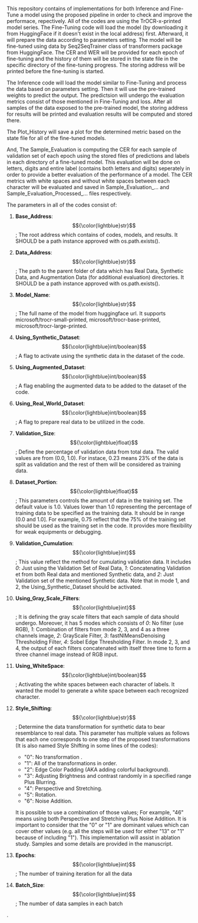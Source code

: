 This repository contains of implementations for both Inference and Fine-Tune a model using the proposed pipeline in order to check and improve the performace, repectively. All of the codes are using the TrOCR-x-printed model series. 
The Fine-Tuning code will load the model (by downloading it from HuggingFace if it doesn't exist in the local address) first. Afterward, it will prepare the data according to parameters setting. The model will be fine-tuned using data by Seq2SeqTrainer class of transformers package from HuggingFace. The CER and WER will be provided for each epoch of fine-tuning and the history of them will be stored in the state file in the specific directory of the fine-tuning progress. The storing address will be printed before the fine-tuning is started.

The Inference code will load the model similar to Fine-Tuning and process the data based on parameters setting. Then it will use the pre-trained weights to predict the output. The predictsion will undergo the evaluation metrics consist of those mentioned in Fine-Tuning and loss. After all samples of the data exposed to the pre-trained model, the storing address for results will be printed and evaluation results will be computed and stored there.

The Plot_History will save a plot for the determined metric based on the state file for all of the fine-tuned models.

And, The Sample_Evaluation is computing the CER for each sample of validation set of each epoch using the stored files of predictions and labels in each directory of a fine-tuned model. This evaluation will be done on letters, digits and entire label (contains both letters and digits) seperately in order to provide a better evaluation of the performance of a model. The CER metrics with white spaces and without white spaces between each character will be evaluated and saved in Sample_Evaluation_... and Sample_Evaluation_Processed_... files respectively. 

The parameters in all of the codes consist of:

1. __Base_Address__: $${\color{lightblue}str}$$; The root address which contains of codes, models, and results. It SHOULD be a path instance approved with os.path.exists().
2. __Data_Address__: $${\color{lightblue}str}$$; The path to the parent folder of data which has Real Data, Synthetic Data, and Augmentation Data (for additional evaluation) directories. It SHOULD be a path instance approved with os.path.exists().
3. __Model_Name__: $${\color{lightblue}str}$$; The full name of the model from huggingface url. It supports microsoft/trocr-small-printed, microsoft/trocr-base-printed, microsoft/trocr-large-printed.
4. __Using_Synthetic_Dataset__: $${\color{lightblue}int/boolean}$$; A flag to activate using the synthetic data in the dataset of the code.
5. __Using_Augmented_Dataset__: $${\color{lightblue}int/boolean}$$; A flag enabling the augmented data to be added to the dataset of the code.
6. __Using_Real_World_Dataset__: $${\color{lightblue}int/boolean}$$; A flag to prepare real data to be utilized in the code.
7. __Validation_Size__: $${\color{lightblue}float}$$; Define the percentage of validation data from total data. The valid values are from (0.0, 1.0). For instace, 0.23 means 23% of the data is split as validation and the rest of them will be considered as training data.
8. __Dataset_Portion__: $${\color{lightblue}float}$$; This parameters controls the amount of data in the training set. The default value is 1.0. Values lower than 1.0 representing the percentage of training data to be specified as the training data. It should be in range (0.0 and 1.0]. For example, 0.75 reflect that the 75% of the training set should be used as the training set in the code. It provides more flexibility for weak equipments or debugging.
9. __Validation_Cumulation__: $${\color{lightblue}int}$$; This value reflect the method for cumulating validation data. It includes *0*: Just using the Validation Set of Real Data, *1*: Concatenating Validation et from both Real data and mentioned Synthetic data, and *2*: Just Validation set of the mentioned Synthetic data. Note that in mode 1, and 2, the Using_Synthetic_Dataset should be activated.
10. __Using_Gray_Scale_Filters__: $${\color{lightblue}int}$$; It is defining the gray scale filters that each sample of data should undergo. Moreover, it has 5 modes which consists of *0*: No filter (use RGB), *1*: Combination of filters from mode 2, 3, and 4 as a three channels image, *2*: GrayScale Filter, *3*: fastNlMeansDenoising Thresholding Filter, *4*: Sobel Edge Thresholding Filter. In mode 2, 3, and 4, the output of each filters concatenated with itself three time to form a three channel image instead of RGB input.
11. __Using_WhiteSpace__: $${\color{lightblue}int/boolean}$$; Activating the white spaces between each character of labels. It wanted the model to generate a white space between each recognized character.
12. __Style_Shifting__: $${\color{lightblue}str}$$; Determine the data transformation for synthetic data to bear resemblance to real data. This parameter has multiple values as follows that each one corresponds to one step of the proposed transformations (It is also named Style Shifting in some lines of the codes):
    - "0": No transformation .
    - "1": All of the transformations in order.
    - "2": Edge Color Padding (AKA adding colorful background).
    - "3": Adjusting Brightness and contrast randomly in a specified range Plus Blurring.
    - "4": Perspective and Stretching.
    - "5": Rotation.
    - "6": Noise Addition.
      
    It is possible to use a combination of those values; For example, "46" means using both Perspective and Stretching Plus Noise Addition. It is important to consider that the "0" or "1" are dominant values which can cover other values (e.g. all the steps will be used for either "13" or "1" because of including "1"). This implementation will assist in ablation study. Samples and some details are provided in the manuscript.

14. __Epochs__: $${\color{lightblue}int}$$; The number of training iteration for all the data
15. __Batch_Size__: $${\color{lightblue}int}$$; The number of data samples in each batch

.
